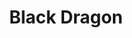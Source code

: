 ---
title: Black Dragon
layout: deck
era: 2016
description: 1st Place 2016 World Championships - Juniors - Shuntu Sadahiro
links:
  - href: https://bulbapedia.bulbagarden.net/wiki/Black_Dragon_(TCG)
    title: Bulbapedia
cards:
  pokemon:
    - name: Darkrai EX
      set: BKP
      number: 74
      quantity: 2
    - name: Giratina EX
      set: AOR
      number: 57
      quantity: 2
    - name: Shaymin EX
      set: ROS
      number: 77
      quantity: 2
    - name: Hoopa EX
      set: AOR
      number: 36
      quantity: 1
    - name: Yveltal
      set: XY
      number: 78
      quantity: 2
    - name: Garbodor
      set: BKP
      number: 57
      quantity: 2
    - name: Trubbish
      set: BKP
      number: 56
      quantity: 2
  trainers:
    - name: Professor Sycamore
      set: XY
      number: 122
      quantity: 4
    - name: N
      set: FCO
      number: 105
      quantity: 2
    - name: Lysandre
      set: FLF
      number: 90
      quantity: 2
    - name: Xerosic
      set: PHF
      number: 110
      quantity: 1
    - name: Pokémon Ranger
      set: STS
      number: 104
      quantity: 1
    - name: AZ
      set: PHF
      number: 91
      quantity: 1
    - name: Ultra Ball
      set: FLF
      number: 99
      quantity: 4
    - name: Max Elixir
      set: BKP
      number: 102
      quantity: 4
    - name: VS Seeker
      set: PHF
      number: 109
      quantity: 4
    - name: Trainers' Mail
      set: ROS
      number: 92
      quantity: 2
    - name: Super Rod
      set: BKT
      number: 149
      quantity: 1
    - name: Fighting Fury Belt
      set: BKP
      number: 99
      quantity: 3
    - name: Float Stone
      set: BKT
      number: 137
      quantity: 3
    - name: Parallel City
      set: BKT
      number: 145
      quantity: 1
    - name: Reverse Valley
      set: BKP
      number: 110
      quantity: 1
  energy:
    - name: Darkness Energy
      set: XY
      number: 138
      quantity: 10
    - name: Double Dragon Energy
      set: ROS
      number: 97
      quantity: 3
---